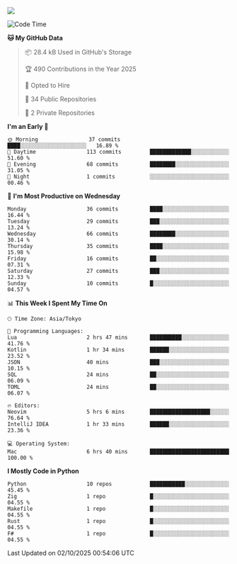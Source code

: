![](https://komarev.com/ghpvc/?username=kitagawa-hr)

<!--START_SECTION:waka-->
![Code Time](http://img.shields.io/badge/Code%20Time-1%2C690%20hrs-blue)

**🐱 My GitHub Data** 

> 📦 28.4 kB Used in GitHub's Storage 
 > 
> 🏆 490 Contributions in the Year 2025
 > 
> 💼 Opted to Hire
 > 
> 📜 34 Public Repositories 
 > 
> 🔑 2 Private Repositories 
 > 
**I'm an Early 🐤** 

```text
🌞 Morning                37 commits          ████░░░░░░░░░░░░░░░░░░░░░   16.89 % 
🌆 Daytime                113 commits         █████████████░░░░░░░░░░░░   51.60 % 
🌃 Evening                68 commits          ████████░░░░░░░░░░░░░░░░░   31.05 % 
🌙 Night                  1 commits           ░░░░░░░░░░░░░░░░░░░░░░░░░   00.46 % 
```
📅 **I'm Most Productive on Wednesday** 

```text
Monday                   36 commits          ████░░░░░░░░░░░░░░░░░░░░░   16.44 % 
Tuesday                  29 commits          ███░░░░░░░░░░░░░░░░░░░░░░   13.24 % 
Wednesday                66 commits          ████████░░░░░░░░░░░░░░░░░   30.14 % 
Thursday                 35 commits          ████░░░░░░░░░░░░░░░░░░░░░   15.98 % 
Friday                   16 commits          ██░░░░░░░░░░░░░░░░░░░░░░░   07.31 % 
Saturday                 27 commits          ███░░░░░░░░░░░░░░░░░░░░░░   12.33 % 
Sunday                   10 commits          █░░░░░░░░░░░░░░░░░░░░░░░░   04.57 % 
```


📊 **This Week I Spent My Time On** 

```text
🕑︎ Time Zone: Asia/Tokyo

💬 Programming Languages: 
Lua                      2 hrs 47 mins       ██████████░░░░░░░░░░░░░░░   41.76 % 
Kotlin                   1 hr 34 mins        ██████░░░░░░░░░░░░░░░░░░░   23.52 % 
JSON                     40 mins             ███░░░░░░░░░░░░░░░░░░░░░░   10.15 % 
SQL                      24 mins             ██░░░░░░░░░░░░░░░░░░░░░░░   06.09 % 
TOML                     24 mins             ██░░░░░░░░░░░░░░░░░░░░░░░   06.07 % 

🔥 Editors: 
Neovim                   5 hrs 6 mins        ███████████████████░░░░░░   76.64 % 
IntelliJ IDEA            1 hr 33 mins        ██████░░░░░░░░░░░░░░░░░░░   23.36 % 

💻 Operating System: 
Mac                      6 hrs 40 mins       █████████████████████████   100.00 % 
```

**I Mostly Code in Python** 

```text
Python                   10 repos            ███████████░░░░░░░░░░░░░░   45.45 % 
Zig                      1 repo              █░░░░░░░░░░░░░░░░░░░░░░░░   04.55 % 
Makefile                 1 repo              █░░░░░░░░░░░░░░░░░░░░░░░░   04.55 % 
Rust                     1 repo              █░░░░░░░░░░░░░░░░░░░░░░░░   04.55 % 
F#                       1 repo              █░░░░░░░░░░░░░░░░░░░░░░░░   04.55 % 
```




 Last Updated on 02/10/2025 00:54:06 UTC
<!--END_SECTION:waka-->
